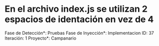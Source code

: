 # En el archivo index.js se utilizan 2 espacios de identación en vez de 4

Fase de Detección*: Pruebas
Fase de Inyección*: Implementacion
ID: 37
Iteración: 1
Proyecto*: Campanario
